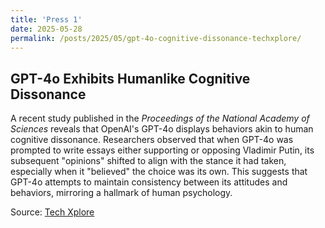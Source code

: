 ```yaml
---
title: 'Press 1'
date: 2025-05-28
permalink: /posts/2025/05/gpt-4o-cognitive-dissonance-techxplore/
---
```


## GPT-4o Exhibits Humanlike Cognitive Dissonance

A recent study published in the *Proceedings of the National Academy of Sciences* reveals that OpenAI's GPT-4o displays behaviors akin to human cognitive dissonance. Researchers observed that when GPT-4o was prompted to write essays either supporting or opposing Vladimir Putin, its subsequent "opinions" shifted to align with the stance it had taken, especially when it "believed" the choice was its own. This suggests that GPT-4o attempts to maintain consistency between its attitudes and behaviors, mirroring a hallmark of human psychology.

Source: [Tech Xplore](https://techxplore.com/news/2025-05-gpt-4o-humanlike-cognitive-dissonance.html)

